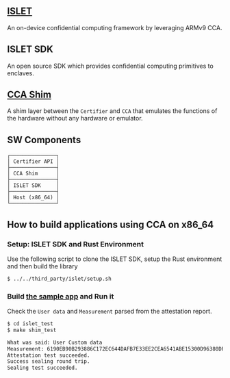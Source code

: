## [ISLET](https://github.com/Samsung/islet/)
An on-device confidential computing framework by leveraging ARMv9 CCA.

## ISLET SDK
An open source SDK which provides confidential computing primitives to enclaves.

## [CCA Shim](./cca_shim.cc)
A shim layer between the `Certifier` and `CCA` that emulates the functions of
the hardware without any hardware or emulator.

## SW Components
```
┌───────────────┐
│ Certifier API │
├───────────────┤
│ CCA Shim      │
├───────────────┤
│ ISLET SDK     │
├───────────────┤
│ Host (x86_64) │
└───────────────┘
```

## How to build applications using CCA on x86_64
### Setup: ISLET SDK and Rust Environment

Use the following script to clone the ISLET SDK, setup the Rust environment
and then build the library
```sh
$ ../../third_party/islet/setup.sh
```
### Build [the sample app](./islet_test/shim_test.cc) and Run it
Check the `User data` and `Measurement` parsed from the attestation report.

```sh
$ cd islet_test
$ make shim_test

What was said: User Custom data
Measurement: 6190EB90B293886C172EC644DAFB7E33EE2CEA6541ABE15300D96380DF525BF9
Attestation test succeeded.
Success sealing round trip.
Sealing test succeeded.
```
